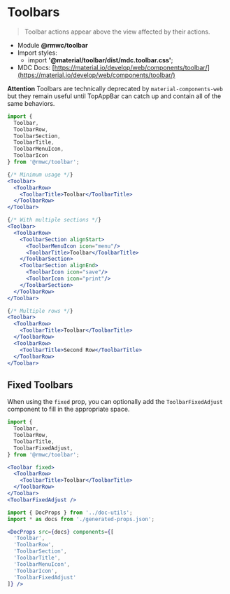 # Toolbars

> Toolbar actions appear above the view affected by their actions.

- Module **@rmwc/toolbar**
- Import styles:
  - import **'@material/toolbar/dist/mdc.toolbar.css'**;
- MDC Docs: [https://material.io/develop/web/components/toolbar/](https://material.io/develop/web/components/toolbar/)

**Attention** Toolbars are technically deprecated by `material-components-web` but they remain useful until TopAppBar can catch up and contain all of the same behaviors.

```jsx render
import {
  Toolbar,
  ToolbarRow,
  ToolbarSection,
  ToolbarTitle,
  ToolbarMenuIcon,
  ToolbarIcon
} from '@rmwc/toolbar';

{/* Minimum usage */}
<Toolbar>
  <ToolbarRow>
    <ToolbarTitle>Toolbar</ToolbarTitle>
  </ToolbarRow>
</Toolbar>

{/* With multiple sections */}
<Toolbar>
  <ToolbarRow>
    <ToolbarSection alignStart>
      <ToolbarMenuIcon icon="menu"/>
      <ToolbarTitle>Toolbar</ToolbarTitle>
    </ToolbarSection>
    <ToolbarSection alignEnd>
      <ToolbarIcon icon="save"/>
      <ToolbarIcon icon="print"/>
    </ToolbarSection>
  </ToolbarRow>
</Toolbar>

{/* Multiple rows */}
<Toolbar>
  <ToolbarRow>
    <ToolbarTitle>Toolbar</ToolbarTitle>
  </ToolbarRow>
  <ToolbarRow>
    <ToolbarTitle>Second Row</ToolbarTitle>
  </ToolbarRow>
</Toolbar>
```

## Fixed Toolbars

When using the `fixed` prop, you can optionally add the `ToolbarFixedAdjust` component to fill in the appropriate space.

```jsx codeOnly
import {
  Toolbar,
  ToolbarRow,
  ToolbarTitle,
  ToolbarFixedAdjust,
} from '@rmwc/toolbar';

<Toolbar fixed>
  <ToolbarRow>
    <ToolbarTitle>Toolbar</ToolbarTitle>
  </ToolbarRow>
</Toolbar>
<ToolbarFixedAdjust />
```

```jsx renderOnly
import { DocProps } from '../doc-utils';
import * as docs from './generated-props.json';

<DocProps src={docs} components={[
  'Toolbar',
  'ToolbarRow',
  'ToolbarSection',
  'ToolbarTitle',
  'ToolbarMenuIcon',
  'ToolbarIcon',
  'ToolbarFixedAdjust'
]} />
```
